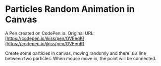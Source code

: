 # Particles Random Animation in Canvas

A Pen created on CodePen.io. Original URL: [https://codepen.io/jkiss/pen/OVEeqK](https://codepen.io/jkiss/pen/OVEeqK).

Create some particles in canvas, moving randomly and there is a line between two particles. When mouse move in, the point will be connected.
